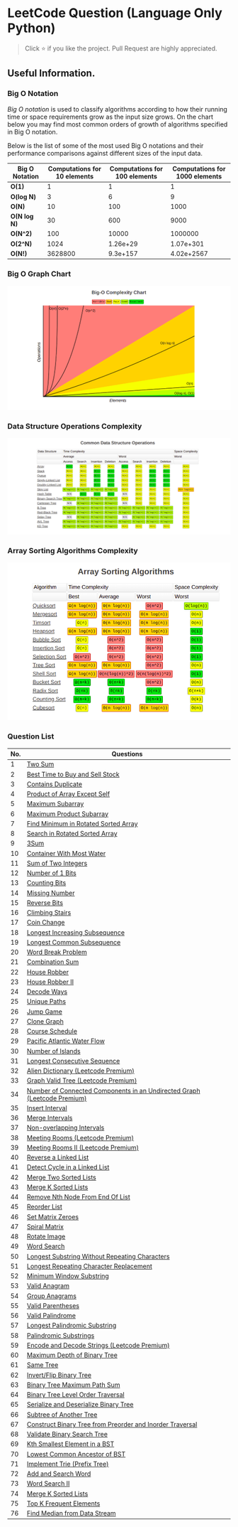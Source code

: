 # LeetCode Question (Language Only Python)
> Click :star: if you like the project. Pull Request are highly appreciated.
## Useful Information.

### Big O Notation

*Big O notation* is used to classify algorithms according to how their running time or space requirements grow as the input size grows.
On the chart below you may find most common orders of growth of algorithms specified in Big O notation.

Below is the list of some of the most used Big O notations and their performance comparisons against different sizes of the input data.

| Big O Notation | Computations for 10 elements | Computations for 100 elements | Computations for 1000 elements  |
| -------------- | ---------------------------- | ----------------------------- | ------------------------------- |
| **O(1)**       | 1                            | 1                             | 1                               |
| **O(log N)**   | 3                            | 6                             | 9                               |
| **O(N)**       | 10                           | 100                           | 1000                            |
| **O(N log N)** | 30                           | 600                           | 9000                            |
| **O(N^2)**     | 100                          | 10000                         | 1000000                         |
| **O(2^N)**     | 1024                         | 1.26e+29                      | 1.07e+301                       |
| **O(N!)**      | 3628800                      | 9.3e+157                      | 4.02e+2567                      |

### Big O Graph Chart

![Screenshots](./assets/graph.png)

### Data Structure Operations Complexity

![Screenshots](./assets/commonDataStructure.png)

### Array Sorting Algorithms Complexity

![Screenshots](./assets/sorting.png)
### Question List

| No. | Questions |
| --- | --------- |
|1  |   [Two Sum](https://github.com/rahulpandey70/LeetCode-Questions/blob/master/Array/TwoSum.py) |
|2  |   [Best Time to Buy and Sell Stock](https://github.com/rahulpandey70/LeetCode-Questions/blob/master/Array/StockBuySell.py) |
|3  |   [Contains Duplicate](https://github.com/rahulpandey70/LeetCode-Questions/blob/master/Array/ContainsDuplicate.py)  |
|4  |   [Product of Array Except Self](https://github.com/rahulpandey70/LeetCode-Questions/blob/master/Array/Productofarrayexceptself.py) |
|5  |   [Maximum Subarray](https://github.com/rahulpandey70/LeetCode-Questions/blob/master/Array/MaximumSubarray.py) |
|6  |   [Maximum Product Subarray](https://github.com/rahulpandey70/LeetCode-Questions/blob/master/Array/MaximumProductSubarray.py) |
|7  |   [Find Minimum in Rotated Sorted Array](https://github.com/rahulpandey70/LeetCode-Questions/blob/master/Array/FindMinimuminRotatedSortedArray.py) |
|8  |   [Search in Rotated Sorted Array](https://github.com/rahulpandey70/LeetCode-Questions/blob/master/Array/SearchinRotatedSortedArray.py) |
|9  |   [3Sum](https://github.com/rahulpandey70/LeetCode-Questions/blob/master/Array/3Sum.py) |
|10 |   [Container With Most Water](https://github.com/rahulpandey70/LeetCode-Questions/blob/master/Array/ContainerWithMostWater.py) |
|11  |   [Sum of Two Integers](https://github.com/rahulpandey70/LeetCode-Questions/blob/master/Solution's/SumoftwoIntegers.py) |
|12  |   [Number of 1 Bits](https://github.com/rahulpandey70/LeetCode-Questions/blob/master/Solution's/Numberof1Bits.py) |
|13  |   [Counting Bits]() |
|14  |   [Missing Number]() |
|15  |   [Reverse Bits]() |
|16  |   [Climbing Stairs]()    |
|17  |   [Coin Change]()    |
|18 |   [Longest Increasing Subsequence]()    |
|19  |   [Longest Common Subsequence]()    |
|20 |   [Word Break Problem]()    |
|21  |   [Combination Sum]()    |
|22  |   [House Robber]()    |
|23  |   [House Robber II]()    |
|24  |   [Decode Ways]()    |
|25 |   [Unique Paths]()    |
|26 |   [Jump Game]()    |
|27  |   [Clone Graph]()    |
|28  |   [Course Schedule]()    |
|29  |   [Pacific Atlantic Water Flow]()    |
|30  |   [Number of Islands]()    |
|31  |   [Longest Consecutive Sequence]()    |
|32  |   [Alien Dictionary (Leetcode Premium)]()    |
|33  |   [Graph Valid Tree (Leetcode Premium)]()    |
|34  |   [Number of Connected Components in an Undirected Graph (Leetcode Premium)]()    |
|35  |   [Insert Interval]()    |
|36  |   [Merge Intervals]()    |
|37  |   [Non-overlapping Intervals]()    |
|38  |   [Meeting Rooms (Leetcode Premium)]()    |
|39  |   [Meeting Rooms II (Leetcode Premium)]()    |
|40  |   [Reverse a Linked List]()    |
|41  |   [Detect Cycle in a Linked List]()    |
|42  |   [Merge Two Sorted Lists]()    |
|43  |   [Merge K Sorted Lists]()    |
|44  |   [Remove Nth Node From End Of List]()    |
|45  |   [Reorder List]()    |
|46  |   [Set Matrix Zeroes]()    |
|47  |   [Spiral Matrix]()    |
|48  |   [Rotate Image]()    |
|49  |   [Word Search]()    |
|50  |   [Longest Substring Without Repeating Characters]()    |
|51  |   [Longest Repeating Character Replacement]()    |
|52  |   [Minimum Window Substring]()    |
|53  |   [Valid Anagram]()    |
|54  |   [Group Anagrams]()    |
|55  |   [Valid Parentheses]()    |
|56  |   [Valid Palindrome]()    |
|57  |   [Longest Palindromic Substring]()    |
|58  |   [Palindromic Substrings]()    |
|59 |   [Encode and Decode Strings (Leetcode Premium)]()    |
|60  |   [Maximum Depth of Binary Tree]()    |
|61  |   [Same Tree]()    |
|62  |   [Invert/Flip Binary Tree]()    |
|63  |   [Binary Tree Maximum Path Sum]()    |
|64  |   [Binary Tree Level Order Traversal]()    |
|65  |   [Serialize and Deserialize Binary Tree]()    |
|66  |   [Subtree of Another Tree]()    |
|67  |   [Construct Binary Tree from Preorder and Inorder Traversal]()    |
|68  |   [Validate Binary Search Tree]()    |
|69 |   [Kth Smallest Element in a BST]()    |
|70 |   [Lowest Common Ancestor of BST]()    |
|71 |   [Implement Trie (Prefix Tree)]()    |
|72 |   [Add and Search Word]()    |
|73 |   [Word Search II]()    |
|74  |   [Merge K Sorted Lists]()    |
|75  |   [Top K Frequent Elements]()    |
|76  |   [Find Median from Data Stream]()    |
